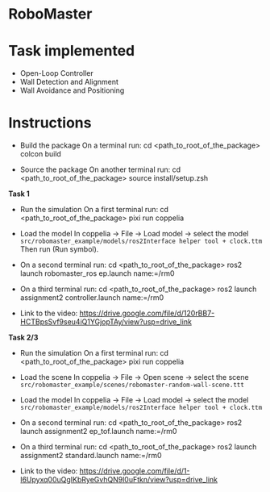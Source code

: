 # RoboMaster
# Task implemented
- Open-Loop Controller
- Wall Detection and Alignment
- Wall Avoidance and Positioning

# Instructions
- Build the package
On a terminal run:
cd <path_to_root_of_the_package>
colcon build

- Source the package
On another terminal run:
cd <path_to_root_of_the_package>
source install/setup.zsh

**Task 1**
- Run the simulation
On a first terminal run:
cd <path_to_root_of_the_package>
pixi run coppelia

- Load the model
In coppelia -> File -> Load model -> select the model `src/robomaster_example/models/ros2Interface helper tool + clock.ttm`
Then run (Run symbol).

- On a second terminal run:
cd <path_to_root_of_the_package>
ros2 launch robomaster_ros ep.launch name:=/rm0

- On a third terminal run:
cd <path_to_root_of_the_package>
ros2 launch assignment2 controller.launch name:=/rm0

- Link to the video: https://drive.google.com/file/d/120rBB7-HCTBpsSvf9seu4iQ1YGjopTAy/view?usp=drive_link

**Task 2/3**
- Run the simulation
On a first terminal run:
cd <path_to_root_of_the_package>
pixi run coppelia

- Load the scene
In coppelia -> File -> Open scene -> select the scene `src/robomaster_example/scenes/robomaster-random-wall-scene.ttt`

- Load the model
In coppelia -> File -> Load model -> select the model `src/robomaster_example/models/ros2Interface helper tool + clock.ttm`

- On a second terminal run:
cd <path_to_root_of_the_package>
ros2 launch assignment2 ep_tof.launch name:=/rm0

- On a third terminal run:
cd <path_to_root_of_the_package>
ros2 launch assignment2 standard.launch name:=/rm0

- Link to the video: https://drive.google.com/file/d/1-l6Upyxq00uQgIKbRyeGvhQN9l0uFtkn/view?usp=drive_link